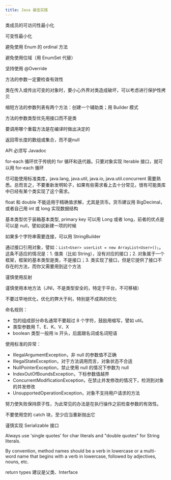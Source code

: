 ```yaml
---
title: Java 最佳实践
---
```


类成员的可访问性最小化

可变性最小化

避免使用 Enum 的 ordinal 方法

避免使用位域（用 EnumSet 代替）

坚持使用 @Override

方法的参数一定要检查有效性

类在传入或传出可变的对象时，要小心外界对类造成破坏，可以考虑进行保护性拷贝

缩短方法的参数列表有两个方法：创建一个辅助类；用 Builder 模式

方法的参数类型优先用接口而不是类

要调用哪个重载方法是在编译时做出决定的

返回零长度的数组或集合，而不是null

API 必须写 Javadoc

for-each 循环优于传统的 for 循环和迭代器。只要对象实现 Iterable 接口，就可以用 for-each 循环

尽可能使用标准类库，java.lang, java.util, java.io, java.util.concurrent 需要熟悉。总而言之，不要重新发明轮子，如果有些需求看上去十分常见，很有可能类库中已经有某个类实现了这个需求。

float 和 double 不能适用于精确值求解，尤其是货币。货币建议用 BigDecimal，或者自己用 int 或 long 实现数据结构

基本类型优于装箱基本类型, primary key 可以用 Long 或者 long，前者的优点是可以是 null，譬如说新建一项的时候

如果多个字符串需要连接，可以用 StringBuilder

通过接口引用对象，譬如：`List<User> userList = new ArrayList<User>();`。这条不适应的情况是：1. 值类（比如 String），没有对应的接口；2. 对象属于一个框架，框架的基本类型是类，不是接口；3. 类实现了接口，但是它提供了接口不存在的方法，而你又需要用到这个方法

谨慎使用反射

谨慎使用本地方法（JNI，不是类型安全的，特定于平台，不可移植）

不要过早地优化，优化的弊大于利，特别是不成熟的优化

命名规则：

- 包的组成部分命名通常不要超过 8 个字符，鼓励用缩写，譬如 util。
- 类型参数用 T、E、K、V、X
- boolean 类型一般用 is 开头，后面跟名词或名词短语

使用标准的异常：

- IllegalArgumentException，非 null 的参数值不正确
- IllegalStateException，对于方法调用而言，对象状态不合适
- NullPointerException，禁止使用 null 的情况下参数为 null
- IndexOutOfBoundsException，下标参数值越界
- ConcurrentModificationException，在禁止并发修改的情况下，检测到对象的并发修改
- UnsupportedOperationException，对象不支持用户请求的方法

努力使失败保持原子性，为此常见的办法是在执行操作之前检查参数的有效性。

不要使用空的 catch 块，至少应当重新抛出它

谨慎实现 Serializable 接口

Always use 'single quotes' for char literals and "double quotes" for String literals.

By convention, method names should be a verb in lowercase or a multi-word name that begins with a verb in lowercase, followed by adjectives, nouns, etc.

return types 建议是父类、Interface
